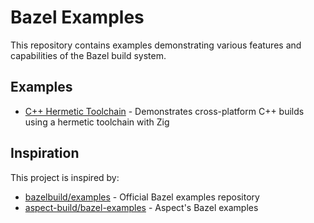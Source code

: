 # Bazel Examples

This repository contains examples demonstrating various features and capabilities of the Bazel build system.

## Examples

* [C++ Hermetic Toolchain](./cpp-hermetic) - Demonstrates cross-platform C++ builds using a hermetic toolchain with Zig

## Inspiration

This project is inspired by:
* [bazelbuild/examples](https://github.com/bazelbuild/examples) - Official Bazel examples repository
* [aspect-build/bazel-examples](https://github.com/aspect-build/bazel-examples) - Aspect's Bazel examples
